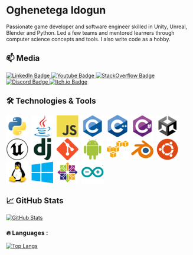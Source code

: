 <!DOCTYPE html>
<html lang="en">
<head>
    <meta charset="UTF-8">
    <meta name="viewport" content="width=device-width, initial-scale=1.0">
</head>
<body>

<h1>Oghenetega Idogun</h1>
<p>
Passionate game developer and software engineer skilled in Unity, Unreal, Blender and Python. Led a few teams and mentored learners through computer science concepts and tools. I also write code as a hobby.
</p>

<h2>📫 Media</h2>
<div id="badges">
  <a href="https://www.linkedin.com/in/oghenetega-idogun-8748ba22b/">
    <img src="https://img.shields.io/badge/LinkedIn-blue?style=for-the-badge&logo=linkedin&logoColor=white" alt="LinkedIn Badge"/>
  </a>
  <a href="https://www.youtube.com/channel/UC8dsasfEOQjcfP7VcxqeEWg">
    <img src="https://img.shields.io/badge/YouTube-red?style=for-the-badge&logo=youtube&logoColor=white" alt="Youtube Badge"/>
  </a>
  <a href="https://stackoverflow.com/users/15254738/oghenetega-idogun">
    <img src="https://img.shields.io/badge/StackOverflow-white?style=for-the-badge&logo=stackoverflow&logoColor=white" alt="StackOverflow Badge"/>
  </a>
  <a href="https://stackoverflow.com/users/15254738/oghenetega-idogun">
    <img src="https://img.shields.io/badge/Discord-default?style=for-the-badge&logo=discord&logoColor=white" alt="Discord Badge"/>
  </a>
  <a href="https://tegaidogun.itch.io/">
    <img src="https://img.shields.io/badge/Itch-default?style=for-the-badge&logo=itchi-io&logoColor=white" alt="Itch.io Badge"/>
  </a>
</div>
</p>

<h2>🛠️ Technologies & Tools</h2>
<div>
  <img src="https://github.com/devicons/devicon/blob/master/icons/python/python-original.svg" title="Python" alt="Python" width="60" height="60"/>&nbsp;
  <img src="https://github.com/devicons/devicon/blob/master/icons/java/java-original.svg" title="Java" alt="Java" width="60" height="60"/>&nbsp;
  <img src="https://github.com/devicons/devicon/blob/master/icons/javascript/javascript-original.svg" title="JavaScript" alt="JavaScript" width="60" height="60"/>&nbsp;
  <img src="https://github.com/devicons/devicon/blob/master/icons/c/c-original.svg" title="C" alt="C" width="60" height="60"/>&nbsp;
  <img src="https://github.com/devicons/devicon/blob/master/icons/cplusplus/cplusplus-original.svg" title="C++" alt="C++" width="60" height="60"/>&nbsp;
  <img src="https://github.com/devicons/devicon/blob/master/icons/csharp/csharp-original.svg" title="C#" alt="C#" width="60" height="60"/>&nbsp;
  <img src="https://github.com/devicons/devicon/blob/master/icons/unity/unity-original.svg" title="Unity" alt="Unity" width="60" height="60"/>&nbsp;
  <img src="https://github.com/devicons/devicon/blob/master/icons/unrealengine/unrealengine-original.svg" title="Unreal Engine" alt="Unreal Engine" width="60" height="60"/>&nbsp;
  <img src="https://github.com/devicons/devicon/blob/master/icons/django/django-plain.svg" title="Django" alt="Django" width="60" height="60"/>&nbsp;
  <img src="https://github.com/devicons/devicon/blob/master/icons/git/git-original.svg" title="Git" alt="Git" width="60" height="60"/>&nbsp;
  <img src="https://github.com/devicons/devicon/blob/master/icons/android/android-original.svg" title="Android" alt="Android" width="60" height="60"/>&nbsp;
  <img src="https://github.com/devicons/devicon/blob/master/icons/amazonwebservices/amazonwebservices-original.svg" title="AWS" alt="AWS" width="60" height="60"/>&nbsp;
  <img src="https://github.com/devicons/devicon/blob/master/icons/blender/blender-original.svg" title="Blender" alt="Blender" width="60" height="60"/>&nbsp;
  <img src="https://github.com/devicons/devicon/blob/master/icons/ubuntu/ubuntu-plain.svg" title="Ubuntu" alt="Ubuntu" width="60" height="60"/>&nbsp;
  <img src="https://github.com/devicons/devicon/blob/master/icons/linux/linux-original.svg" title="Linux" alt="Linux" width="60" height="60"/>&nbsp;
  <img src="https://github.com/devicons/devicon/blob/master/icons/windows8/windows8-original.svg" title="Windows" alt="Windows" width="60" height="60"/>&nbsp;
  <img src="https://github.com/devicons/devicon/blob/master/icons/centos/centos-original.svg" title="Cent OS" alt="Cent OS" width="60" height="60"/>&nbsp;
  <img src="https://github.com/devicons/devicon/blob/master/icons/arduino/arduino-original.svg" title="Arduino" alt="Arduino" width="60" height="60"/>&nbsp;
</div>

</pre>

<h2>📈 GitHub Stats</h2>
<p>
  <a href="https://github.com/username">
    <img src="https://github-readme-stats.vercel.app/api?username=tegaidogun&show_icons=true&theme=algolia" alt="GitHub Stats" />
  </a>
  
### :fire: Languages :
  [![Top Langs](https://github-readme-stats.vercel.app/api/top-langs/?username=tegaidogun&layout=compact&theme=vision-friendly-dark)](https://github.com/anuraghazra/github-readme-stats)
</p>

</body>
</html>
